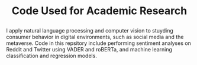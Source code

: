 # <p align='center'> Code Used for Academic Research </p>

I apply natural language processing and computer vision to stuyding consumer behavior in digital environments, such as social media and the metaverse. Code in this repsitory include performing sentiment analyses on Reddit and Twitter using VADER and roBERTa, and machine learning classification and regression models. 
